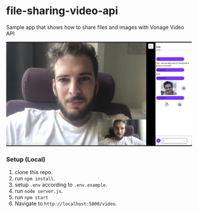 # file-sharing-video-api

Sample app that shows how to share files and images with Vonage Video API

![Main](https://github.com/nexmo-se/file-sharing-video-api/blob/main/images/sample_file_sharing.png?raw=true)

### Setup (Local)

1. clone this repo.
2. run `npm install`.
3. setup `.env` according to `.env.example`.
4. run `node server.js`.
5. run `npm start`
6. Navigate to `http://localhost:5000/video`.
